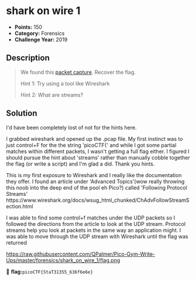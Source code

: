 # shark on wire 1
* **Points:** 150
* **Category:** Forensics
* **Challenge Year:** 2019

## Description
> We found this <a href="https://jupiter.challenges.picoctf.org/static/483e50268fe7e015c49caf51a69063d0/capture.pcap">packet capture</a>. Recover the flag.
>
>
> Hint 1: Try using a tool like Wireshark 
>
> Hint 2: What are streams? 

## Solution

<p>I'd have been completely lost of not for the hints here. </p> 

<p>I grabbed wireshark and opened up the .pcap file. My first instinct was to just control+F for the the string 'picoCTF{' and while I got some partial matches within different packets, I wasn't getting a full flag either. I figured I should pursue the hint about 'streams' rather than manually cobble together the flag (or write a script) and I'm glad a did. Thank you hints. </p>

<p>This is my first exposure to Wireshark and I really like the documentation they offer. I found an article under 'Advanced Topics'(wow really throwing this noob into the deep end of the pool eh Pico?) called 'Following Protocol Streams'
https://www.wireshark.org/docs/wsug_html_chunked/ChAdvFollowStreamSection.html </p>

<p>I was able to find some control+f matches under the UDP packets so I followed the directions from the article to look at the UDP stream. Protocol streams help you look at packets in the same way an application might. I was able to move through the UDP stream with Wireshark until the flag was returned</p>

https://raw.githubusercontent.com/QPalmer/Pico-Gym-Write-Ups/master/forensics/shark_on_wire_1/flag.png


:black_flag: **flag:**`picoCTF{StaT31355_636f6e6e}`